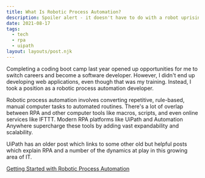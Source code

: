 ```yaml
---
title: What Is Robotic Process Automation?
description: Spoiler alert - it doesn't have to do with a robot uprising.
date: 2021-08-17
tags:
  - tech
  - rpa
  - uipath
layout: layouts/post.njk
---
```

Completing a coding boot camp last year opened up opportunities for me to switch careers and become a software developer. However, I didn't end up developing web applications, even though that was my training. Instead, I took a position as a robotic process automation developer.

Robotic process automation involves converting repetitive, rule-based, manual computer tasks to automated routines. There's a lot of overlap between RPA and other computer tools like macros, scripts, and even online services like IFTTT. Modern RPA platforms like UiPath and Automation Anywhere supercharge these tools by adding vast expandability and scalability.

UiPath has an older post which links to some other old but helpful posts which explain RPA and a number of the dynamics at play in this growing area of IT.

[Getting Started with Robotic Process Automation](https://www.uipath.com/blog/rpa/getting-started-with-robotic-process-automation)
